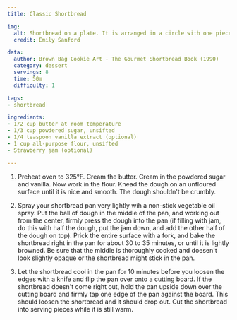 ```yaml
---
title: Classic Shortbread

img:
  alt: Shortbread on a plate. It is arranged in a circle with one piece pulled out a bit. You can see it's filled with jam.
  credit: Emily Sanford

data:
  author: Brown Bag Cookie Art - The Gourmet Shortbread Book (1990)
  category: dessert
  servings: 8
  time: 50m
  difficulty: 1

tags:
- shortbread

ingredients:
- 1/2 cup butter at room temperature
- 1/3 cup powdered sugar, unsifted
- 1/4 teaspoon vanilla extract (optional)
- 1 cup all-purpose flour, unsifted
- Strawberry jam (optional)

---
```


1. Preheat oven to 325°F. Cream the butter. Cream in the powdered sugar and vanilla. Now work in the flour. Knead the dough on an unfloured surface until it is nice and smooth. The dough shouldn't be crumbly.

2. Spray your shortbread pan very lightly wih a non-stick vegetable oil spray. Put the ball of dough in the middle of the pan, and working out from the center, firmly press the dough into the pan (if filling with jam, do this with half the dough, put the jam down, and add the other half of the dough on top). Prick the entire surface with a fork, and bake the shortbread right in the pan for about 30 to 35 minutes, or until it is lightly browned. Be sure that the middle is thoroughly cooked and doesen't look slightly opaque or the shortbread might stick in the pan.

3. Let the shortbread cool in the pan for 10 minutes before you loosen the edges with a knife and flip the pan over onto a cutting board. If the shortbread doesn't come right out, hold the pan upside down over the cutting board and firmly tap one edge of the pan against the board. This should loosen the shortbread and it should drop out. Cut the shortbread into serving pieces while it is still warm.